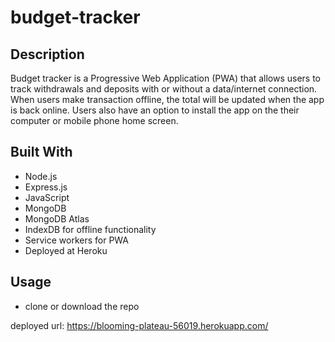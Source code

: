 # budget-tracker
## Description
Budget tracker is a Progressive Web Application (PWA) that allows users to track withdrawals and deposits with or without a data/internet connection. When users make transaction offline, the total will be updated when the app is back online. Users also have an option to install the app on the their computer or mobile phone home screen. 

## Built With
* Node.js
* Express.js
* JavaScript
* MongoDB
* MongoDB Atlas 
* IndexDB for offline functionality
* Service workers for PWA 
* Deployed at Heroku

## Usage
* clone or download the repo


deployed url: https://blooming-plateau-56019.herokuapp.com/
